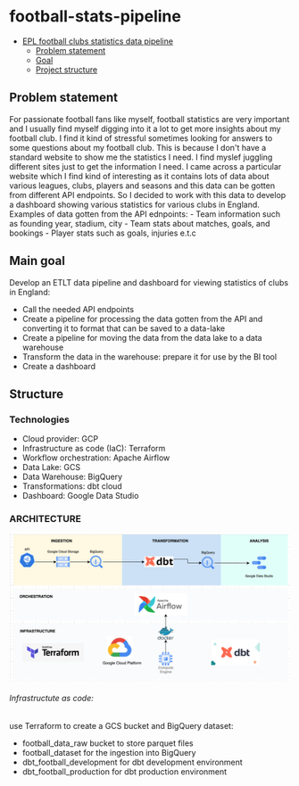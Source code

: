 # football-stats-pipeline
- [EPL football clubs statistics data pipeline](#football-stats-pipeline)
    - [Problem statement](#problem-statement)
    - [Goal](#main-goal)
    - [Project structure](#structure)

## Problem statement
For passionate football fans like myself, football statistics are very important and I usually find myself digging into it a lot to get more insights about my football club. I find it kind of stressful sometimes looking for answers to some questions about my football club. This is because I don't have a standard website to show me the statistics I need. I find myslef juggling different sites just to get the information I need. I came across a particular website which I find kind of interesting as it contains lots of data about various leagues, clubs, players and seasons and this data can be gotten from different API endpoints. So I decided to work with this data to develop a dashboard showing various statistics for various clubs in England. Examples of data gotten from the API ednpoints:
    - Team information such as founding year, stadium, city
    - Team stats about matches, goals, and bookings
    - Player stats such as goals, injuries e.t.c 

## Main goal
Develop an ETLT data pipeline and dashboard for viewing statistics of clubs in England:
- Call the needed API endpoints
- Create a pipeline for processing the data gotten from the API and converting it to format that can be saved to a data-lake
- Create a pipeline for moving the data from the data lake to a data warehouse
- Transform the data in the warehouse: prepare it for use by the BI tool
- Create a dashboard

## Structure
### Technologies
- Cloud provider: GCP
- Infrastructure as code (IaC): Terraform
- Workflow orchestration: Apache Airflow
- Data Lake: GCS
- Data Warehouse: BigQuery
- Transformations: dbt cloud
- Dashboard: Google Data Studio
### ARCHITECTURE
<p align="left">
    <img alt="pipeline architecture" src="./assets/architecture.png">
</p>

###### Infrastructute as code:
use Terraform to create a GCS bucket and BigQuery dataset:
- football_data_raw bucket to store parquet files 
- football_dataset for the ingestion into BigQuery
- dbt_football_development for dbt development environment
- dbt_football_production for dbt production environment
